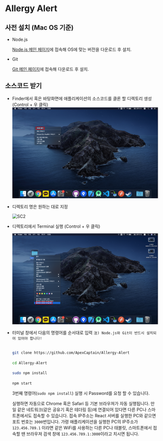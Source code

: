# Allergy Alert

## 사전 설치 (Mac OS 기준)

- Node.js

    [Node.js 메인 페이지](https://nodejs.org/ko/download/)에 접속해 OS에 맞는 버전을 다운로드 후 설치.

- Git

    [Git 메인 페이지](https://git-scm.com/)에 접속해 다운로드 후 설치. 

## 소스코드 받기

- Finder에서 혹은 바탕화면에 애플리케이션의 소스코드를 클론 할 디렉토리 생성 (Control + 우 클릭)
    ![SC1](ReadmeRes/screenshot_1.png)

- 디렉토리 명은 원하는 대로 지정

    ![SC2](ReadmeRes/screenshot_2.png)

- 디렉토리에서 Terminal 실행 (Control + 우 클릭)

    ![SC3](ReadmeRes/screenshot_3.png)

- 터미널 창에서 다음의 명령어를 순서대로 입력 `注) Node.js와 Git이 반드시 설치되어 있어야 합니다!`

    ```sh
    
    git clone https://github.com/ApexCaptain/Allergy-Alert

    cd Allergy-Alert

    sudo npm install

    npm start

    ```
    3번째 명령어(`sudo npm install`) 실행 시 Password를 요청 할 수 있습니다.

    실행하면 자동으로 Chrome 혹은 Safari 등 기본 브라우져가 자동 실행됩니다. 만일 같은 네트워크(같은 공유기 혹은 테더링 등)에 연결되어 있다면 다른 PC나 스마트폰에서도 접속할 수 있습니다. 접속 IP주소는 React 서버를 실행한 PC와 같으면 포트 번호는 `3000`번입니다. 가령 애플리케이션을 실행한 PC의 IP주소가 `123.456.789.1` 이라면 같은 WiFi를 사용하는 다른 PC나 태블릿, 스마트폰에서 접속할 땐 브라우져 검색 창에 `123.456.789.1:3000`이라고 치시면 됩니다.
